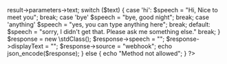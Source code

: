 <?php

$method = $_SERVER['REQUEST_METHOD'];

if($method == "POST"){
	$requestrBody = file_get_contents('php://index');
	$json = json_decode($requestBody);
	
	$text = $json->result->parameters->text;
	
	switch ($text) {
		case 'hi':
		$speech = "Hi, Nice to meet you";
		break;
		
		case 'bye'
		$speech = "bye, good night";
		break;
		
		case 'anything'
		$speech = "yes, you can type anything here";
		break;
		
		default:
		$speech = "sorry, I didn't get that. Please ask me something else."
		break;
	}
	$response = new \stdClass();
	$response->speech = "";
	$response->displayText = "";
	$response->source = "webhook";
	echo json_encode($response);
	
}
else 
{
	echo "Method not allowed";
}

?>
